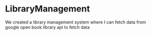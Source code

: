 # LibraryManagement
We created a library management system where I can fetch data from google open book library api to fetch data
